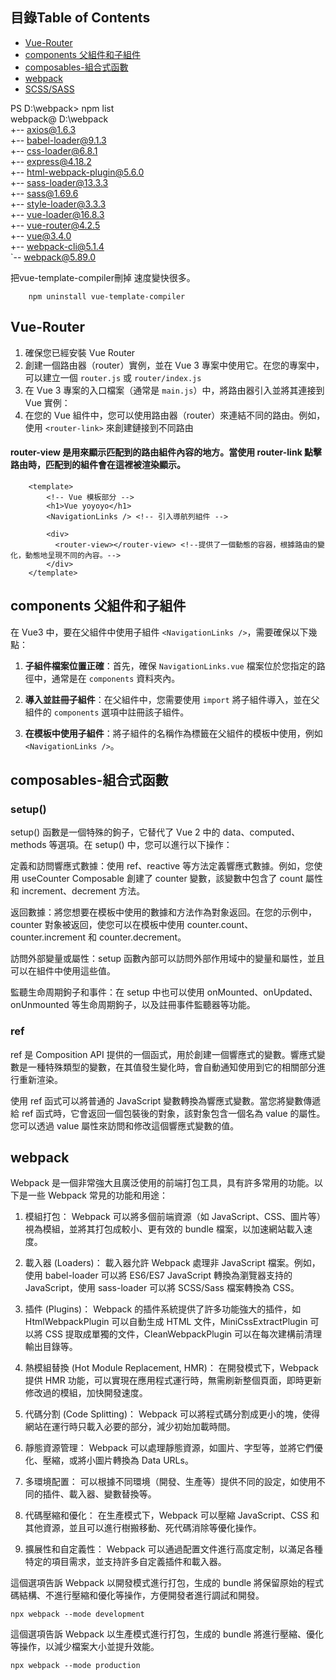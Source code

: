 ## 目錄Table of Contents
- [Vue-Router](#Vue-Router)
- [components 父組件和子組件](#components-父組件和子組件)
- [composables-組合式函數](#composables-組合式函數)
- [webpack](#webpack)
- [SCSS/SASS](#SCSS/SASS)

PS D:\webpack> npm list<br/>
webpack@ D:\webpack<br/>
+-- axios@1.6.3<br/>
+-- babel-loader@9.1.3<br/>
+-- css-loader@6.8.1<br/>
+-- express@4.18.2<br/>
+-- html-webpack-plugin@5.6.0<br/>
+-- sass-loader@13.3.3<br/>
+-- sass@1.69.6<br/>
+-- style-loader@3.3.3<br/>
+-- vue-loader@16.8.3<br/>
+-- vue-router@4.2.5<br/>
+-- vue@3.4.0<br/>
+-- webpack-cli@5.1.4<br/>
`-- webpack@5.89.0<br/>

把vue-template-compiler刪掉 速度變快很多。

        npm uninstall vue-template-compiler

## Vue-Router

1.  確保您已經安裝 Vue Router
2.  創建一個路由器（router）實例，並在 Vue 3 專案中使用它。在您的專案中，可以建立一個 `router.js` 或 `router/index.js`
3.  在 Vue 3 專案的入口檔案（通常是 `main.js`）中，將路由器引入並將其連接到 Vue 實例：
4.  在您的 Vue 組件中，您可以使用路由器（router）來連結不同的路由。例如，使用 `<router-link>` 來創建鏈接到不同路由

####  router-view 是用來顯示匹配到的路由組件內容的地方。當使用 router-link 點擊路由時，匹配到的組件會在這裡被渲染顯示。
        <template>
            <!-- Vue 模板部分 -->
            <h1>Vue yoyoyo</h1>
            <NavigationLinks /> <!-- 引入導航列組件 -->
            
            <div>
              <router-view></router-view> <!--提供了一個動態的容器，根據路由的變化，動態地呈現不同的內容。-->
            </div>
        </template>

## components 父組件和子組件
在 Vue3 中，要在父組件中使用子組件 `<NavigationLinks />`，需要確保以下幾點：

1.  **子組件檔案位置正確**：首先，確保 `NavigationLinks.vue` 檔案位於您指定的路徑中，通常是在 `components` 資料夾內。
    
2.  **導入並註冊子組件**：在父組件中，您需要使用 `import` 將子組件導入，並在父組件的 `components` 選項中註冊該子組件。
    
3.  **在模板中使用子組件**：將子組件的名稱作為標籤在父組件的模板中使用，例如 `<NavigationLinks />`。

## composables-組合式函數
### setup()
setup() 函數是一個特殊的鉤子，它替代了 Vue 2 中的 data、computed、methods 等選項。在 setup() 中，您可以進行以下操作：

定義和訪問響應式數據：使用 ref、reactive 等方法定義響應式數據。例如，您使用 useCounter Composable 創建了 counter 變數，該變數中包含了 count 屬性和 increment、decrement 方法。

返回數據：將您想要在模板中使用的數據和方法作為對象返回。在您的示例中，counter 對象被返回，使您可以在模板中使用 counter.count、counter.increment 和 counter.decrement。

訪問外部變量或屬性：setup 函數內部可以訪問外部作用域中的變量和屬性，並且可以在組件中使用這些值。

監聽生命周期鉤子和事件：在 setup 中也可以使用 onMounted、onUpdated、onUnmounted 等生命周期鉤子，以及註冊事件監聽器等功能。

### ref
ref 是 Composition API 提供的一個函式，用於創建一個響應式的變數。響應式變數是一種特殊類型的變數，在其值發生變化時，會自動通知使用到它的相關部分進行重新渲染。

使用 ref 函式可以將普通的 JavaScript 變數轉換為響應式變數。當您將變數傳遞給 ref 函式時，它會返回一個包裝後的對象，該對象包含一個名為 value 的屬性。您可以透過 value 屬性來訪問和修改這個響應式變數的值。

## webpack

Webpack 是一個非常強大且廣泛使用的前端打包工具，具有許多常用的功能。以下是一些 Webpack 常見的功能和用途：

1. 模組打包： Webpack 可以將多個前端資源（如 JavaScript、CSS、圖片等）視為模組，並將其打包成較小、更有效的 bundle 檔案，以加速網站載入速度。

2. 載入器 (Loaders)： 載入器允許 Webpack 處理非 JavaScript 檔案。例如，使用 babel-loader 可以將 ES6/ES7 JavaScript 轉換為瀏覽器支持的 JavaScript，使用 sass-loader 可以將 SCSS/Sass 檔案轉換為 CSS。

3. 插件 (Plugins)： Webpack 的插件系統提供了許多功能強大的插件，如 HtmlWebpackPlugin 可以自動生成 HTML 文件，MiniCssExtractPlugin 可以將 CSS 提取成單獨的文件，CleanWebpackPlugin 可以在每次建構前清理輸出目錄等。

4. 熱模組替換 (Hot Module Replacement, HMR)： 在開發模式下，Webpack 提供 HMR 功能，可以實現在應用程式運行時，無需刷新整個頁面，即時更新修改過的模組，加快開發速度。

5. 代碼分割 (Code Splitting)： Webpack 可以將程式碼分割成更小的塊，使得網站在運行時只載入必要的部分，減少初始加載時間。

6. 靜態資源管理： Webpack 可以處理靜態資源，如圖片、字型等，並將它們優化、壓縮，或將小圖片轉換為 Data URLs。

7. 多環境配置： 可以根據不同環境（開發、生產等）提供不同的設定，如使用不同的插件、載入器、變數替換等。

8. 代碼壓縮和優化： 在生產模式下，Webpack 可以壓縮 JavaScript、CSS 和其他資源，並且可以進行樹搬移動、死代碼消除等優化操作。

9. 擴展性和自定義性： Webpack 可以通過配置文件進行高度定制，以滿足各種特定的項目需求，並支持許多自定義插件和載入器。


這個選項告訴 Webpack 以開發模式進行打包，生成的 bundle 將保留原始的程式碼結構、不進行壓縮和優化等操作，方便開發者進行調試和開發。

    npx webpack --mode development

這個選項告訴 Webpack 以生產模式進行打包，生成的 bundle 將進行壓縮、優化等操作，以減少檔案大小並提升效能。

    npx webpack --mode production
